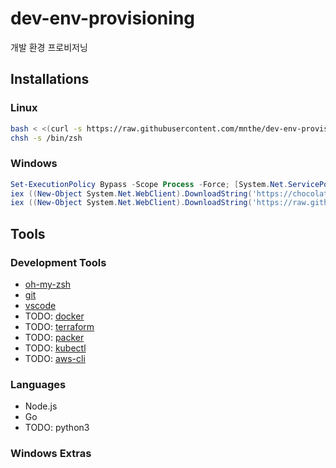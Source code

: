 # dev-env-provisioning
개발 환경 프로비저닝

## Installations

### Linux

```bash
bash < <(curl -s https://raw.githubusercontent.com/mnthe/dev-env-provisioning/main/setup-linux-ubuntu.sh)
chsh -s /bin/zsh
```

### Windows

```powershell
Set-ExecutionPolicy Bypass -Scope Process -Force; [System.Net.ServicePointManager]::SecurityProtocol = [System.Net.ServicePointManager]::SecurityProtocol -bor 3072;
iex ((New-Object System.Net.WebClient).DownloadString('https://chocolatey.org/install.ps1'))
iex ((New-Object System.Net.WebClient).DownloadString('https://raw.githubusercontent.com/mnthe/dev-env-provisioning/main/setup-windows.ps1'))
```

## Tools

### Development Tools

- [oh-my-zsh](https://ohmyz.sh/#install)
- [git](https://git-scm.com/)
- [vscode](https://code.visualstudio.com/)
- TODO: [docker]()
- TODO: [terraform]()
- TODO: [packer]()
- TODO: [kubectl]()
- TODO: [aws-cli]()

### Languages

- Node.js
- Go
- TODO: python3

### Windows Extras

